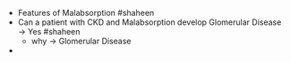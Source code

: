 - Features of Malabsorption #shaheen
- Can a patient with CKD and Malabsorption develop Glomerular Disease -> Yes #shaheen
	- why -> Glomerular Disease
-